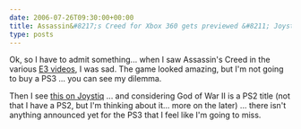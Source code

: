 ```yaml
---
date: 2006-07-26T09:30:00+00:00
title: Assassin&#8217;s Creed for Xbox 360 gets previewed &#8211; Joystiq
type: posts
---
```

Ok, so I have to admit something... when I saw Assassin's Creed in the various [E3 videos](http://www.on10.net/Blogs/TheShow/3052/), I was sad. The game looked amazing, but I'm not going to buy a PS3 ... you can see my dilemma.

Then I see [this on Joystiq](http://www.joystiq.com/2006/07/25/assassins-creed-for-xbox-360-gets-previewed/) ... and considering God of War II is a PS2 title (not that I have a PS2, but I'm thinking about it... more on the later) ...  there isn't anything announced yet for the PS3 that I feel like I'm going to miss.

